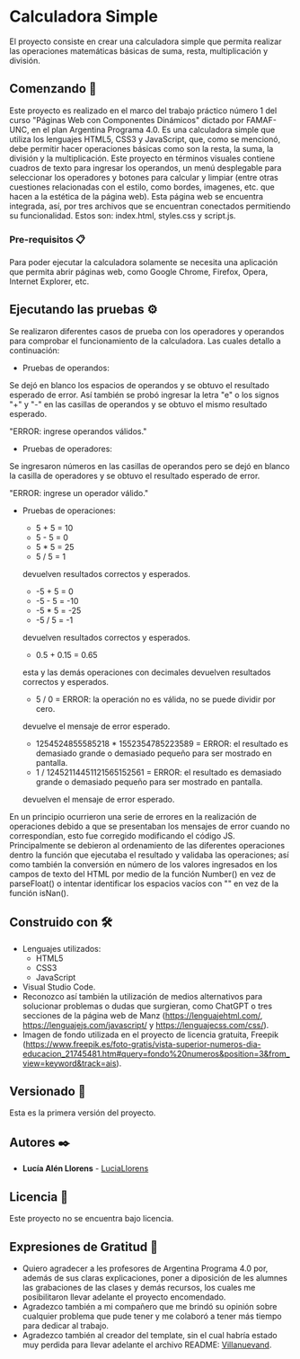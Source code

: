 # Calculadora Simple

El proyecto consiste en crear una calculadora simple que permita realizar las operaciones matemáticas básicas de suma, resta, multiplicación y división.

## Comenzando 🚀

Este proyecto es realizado en el marco del trabajo práctico número 1 del curso "Páginas Web con Componentes Dinámicos" dictado por FAMAF-UNC, en el plan Argentina Programa 4.0.
Es una calculadora simple que utiliza los lenguajes HTML5, CSS3 y JavaScript, que, como se mencionó, debe permitir hacer operaciones básicas como son la resta, la suma, la división y la multiplicación. Este proyecto en términos visuales contiene cuadros de texto para ingresar los operandos, un menú desplegable para seleccionar los operadores y botones para calcular y limpiar (entre otras cuestiones relacionadas con el estilo, como bordes, imagenes, etc. que hacen a la estética de la página web).
Esta página web se encuentra integrada, así, por tres archivos que se encuentran conectados permitiendo su funcionalidad. Estos son: index.html, styles.css y script.js.

### Pre-requisitos 📋

Para poder ejecutar la calculadora solamente se necesita una aplicación que permita abrir páginas web, como Google Chrome, Firefox, Opera, Internet Explorer, etc. 

## Ejecutando las pruebas ⚙️

Se realizaron diferentes casos de prueba con los operadores y operandos para comprobar el funcionamiento de la calculadora. Las cuales detallo a continuación:

* Pruebas de operandos:

Se dejó en blanco los espacios de operandos y se obtuvo el resultado esperado de error.
Así también se probó ingresar la letra "e" o los signos "+" y "-" en las casillas de operandos y se obtuvo el mismo resultado esperado.

"ERROR: ingrese operandos válidos."

* Pruebas de operadores:

Se ingresaron números en las casillas de operandos pero se dejó en blanco la casilla de operadores y se obtuvo el resultado esperado de error.

"ERROR: ingrese un operador válido."

* Pruebas de operaciones:

    - 5 + 5 = 10 
    - 5 - 5 = 0
    - 5 * 5 = 25
    - 5 / 5 = 1 

    devuelven resultados correctos y esperados.


    - -5 + 5 = 0
    - -5 - 5 = -10
    - -5 * 5 = -25
    - -5 / 5 = -1

    devuelven resultados correctos y esperados.


    - 0.5 + 0.15 = 0.65

    esta y las demás operaciones con decimales devuelven resultados correctos y esperados.


    - 5 / 0 = ERROR: la operación no es válida, no se puede dividir por cero.

    devuelve el mensaje de error esperado.


    - 1254524855585218 * 1552354785223589 = ERROR: el resultado es demasiado grande o demasiado pequeño para ser mostrado en pantalla.
    - 1 / 12452114451121565152561 = ERROR: el resultado es demasiado grande o demasiado pequeño para ser mostrado en pantalla.

    devuelven el mensaje de error esperado.

En un principio ocurrieron una serie de errores en la realización de operaciones debido a que se presentaban los mensajes de error cuando no correspondían, esto fue corregido modificando el código JS.
Principalmente se debieron al ordenamiento de las diferentes operaciones dentro la función que ejecutaba el resultado y validaba las operaciones; así como también la conversión en número de los valores ingresados en los campos de texto del HTML por medio de la función Number() en vez de parseFloat() o intentar identificar los espacios vacíos con "" en vez de la función isNan().

## Construido con 🛠️

* Lenguajes utilizados:
    - HTML5
    - CSS3
    - JavaScript
* Visual Studio Code.
* Reconozco así también la utilización de medios alternativos para solucionar problemas o dudas que surgieran, como ChatGPT o tres secciones de la página web de Manz (https://lenguajehtml.com/, https://lenguajejs.com/javascript/ y https://lenguajecss.com/css/).
* Imagen de fondo utilizada en el proyecto de licencia gratuita, Freepik (https://www.freepik.es/foto-gratis/vista-superior-numeros-dia-educacion_21745481.htm#query=fondo%20numeros&position=3&from_view=keyword&track=ais).

## Versionado 📌

Esta es la primera versión del proyecto.

## Autores ✒️

* **Lucía Alén Llorens** - [LuciaLlorens](https://github.com/LuciaLlorens)

## Licencia 📄

Este proyecto no se encuentra bajo licencia.

## Expresiones de Gratitud 🎁

* Quiero agradecer a les profesores de Argentina Programa 4.0 por, además de sus claras explicaciones, poner a diposición de les alumnes las grabaciones de las clases y demás recursos, los cuales me posibilitaron llevar adelante el proyecto encomendado.
* Agradezco también a mi compañero que me brindó su opinión sobre cualquier problema que pude tener y me colaboró a tener más tiempo para dedicar al trabajo.
* Agradezco también al creador del template, sin el cual habría estado muy perdida para llevar adelante el archivo README: [Villanuevand](https://github.com/Villanuevand). 